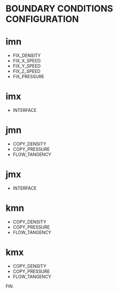 BOUNDARY CONDITIONS CONFIGURATION
=================================

# imn
- FIX_DENSITY
- FIX_X_SPEED
- FIX_Y_SPEED
- FIX_Z_SPEED
- FIX_PRESSURE

# imx
- INTERFACE

# jmn
- COPY_DENSITY
- COPY_PRESSURE
- FLOW_TANGENCY

# jmx
- INTERFACE

# kmn
- COPY_DENSITY
- COPY_PRESSURE
- FLOW_TANGENCY

# kmx
- COPY_DENSITY
- COPY_PRESSURE
- FLOW_TANGENCY

FIN
